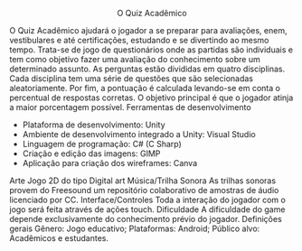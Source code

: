 <p align="center"> O Quiz Acadêmico </p>

O Quiz Acadêmico ajudará o jogador a se preparar para avaliações, enem, vestibulares e até
certificações, estudando e se divertindo ao mesmo tempo.
Trata-se de jogo de questionários onde as partidas são individuais e tem como objetivo fazer
uma avaliação do conhecimento sobre um determinado assunto. As perguntas estão divididas
em quatro disciplinas. Cada disciplina tem uma série de questões que são selecionadas
aleatoriamente. Por fim, a pontuação é calculada levando-se em conta o percentual de
respostas corretas. O objetivo principal é que o jogador atinja a maior porcentagem possível.
Ferramentas de desenvolvimento
- Plataforma de desenvolvimento: Unity
- Ambiente de desenvolvimento integrado a Unity: Visual Studio
- Linguagem de programação: C# (C Sharp)
- Criação e edição das imagens: GIMP
- Aplicação para criação dos wireframes: Canva

Arte
Jogo 2D do tipo Digital art
Música/Trilha Sonora
As trilhas sonoras provem do Freesound um repositório colaborativo de amostras de áudio
licenciado por CC.
Interface/Controles
Toda a interação do jogador com o jogo será feita através de ações touch.
Dificuldade
A dificuldade do game depende exclusivamente do conhecimento prévio do jogador.
Definições gerais
Gênero: Jogo educativo;
Plataformas: Android;
Público alvo: Acadêmicos e estudantes. 
